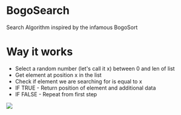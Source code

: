# BogoSearch
Search Algorithm inspired by the infamous BogoSort

# Way it works

* Select a random number (let's call it x) between 0 and len of list
* Get element at position x in the list
* Check if element we are searching for is equal to x
* IF TRUE - Return position of element and additional data
* IF FALSE - Repeat from first step

<img src = "https://i.imgur.com/MwGHU6a.png" style="min-width:100%; min-height:100%" />
<p style = "dispaly:block; text-align:centre;">BogoSort Running</p>
